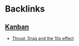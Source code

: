 
# Backlinks
## [Kanban](<Kanban.md>)
- [Thrust, Drag and the 10x effect](<Thrust, Drag and the 10x effect.md>)

